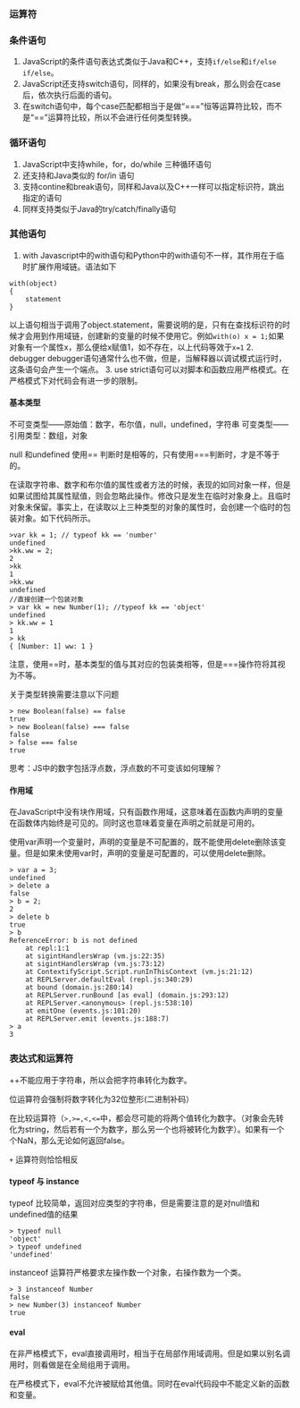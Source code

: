 ### 运算符

#### 

### 条件语句

1. JavaScript的条件语句表达式类似于Java和C++，支持`if/else`和`if/else if/else`。
2. JavaScript还支持switch语句，同样的，如果没有break，那么则会在case后，依次执行后面的语句。
3. 在switch语句中，每个case匹配都相当于是做“===”恒等运算符比较，而不是“==”运算符比较，所以不会进行任何类型转换。

### 循环语句

1. JavaScript中支持while，for，do/while 三种循环语句
2. 还支持和Java类似的 for/in 语句
3. 支持contine和break语句，同样和Java以及C++一样可以指定标识符，跳出指定的语句
4. 同样支持类似于Java的try/catch/finally语句

### 其他语句

1. with
Javascript中的with语句和Python中的with语句不一样，其作用在于临时扩展作用域链。语法如下
```
with(object)
{
    statement
}
```
以上语句相当于调用了object.statement，需要说明的是，只有在查找标识符的时候才会用到作用域链，创建新的变量的时候不使用它。例如`with(o) x = 1;`如果对象有一个属性x，那么便给x赋值1，如不存在，以上代码等效于`x=1`
2. debugger
debugger语句通常什么也不做，但是，当解释器以调试模式运行时，这条语句会产生一个端点。
3. use strict语句可以对脚本和函数应用严格模式。在严格模式下对代码会有进一步的限制。

#### 基本类型

不可变类型——原始值：数字，布尔值，null，undefined，字符串
可变类型——引用类型：数组，对象

null 和undefined 使用== 判断时是相等的，只有使用===判断时，才是不等于的。

在读取字符串、数字和布尔值的属性或者方法的时候，表现的如同对象一样，但是如果试图给其属性赋值，则会忽略此操作。修改只是发生在临时对象身上。且临时对象未保留。事实上，在读取以上三种类型的对象的属性时，会创建一个临时的包装对象。如下代码所示。

```
>var kk = 1; // typeof kk == 'number'
undefined
>kk.ww = 2;
2
>kk
1
>kk.ww
undefined
//直接创建一个包装对象
> var kk = new Number(1); //typeof kk == 'object'
undefined
> kk.ww = 1
1
> kk
{ [Number: 1] ww: 1 }
```

注意，使用==时，基本类型的值与其对应的包装类相等，但是===操作符将其视为不等。

关于类型转换需要注意以下问题

```
> new Boolean(false) == false
true
> new Boolean(false) === false
false
> false === false
true
```

思考：JS中的数字包括浮点数，浮点数的不可变该如何理解？

#### 作用域

在JavaScript中没有块作用域，只有函数作用域，这意味着在函数内声明的变量在函数体内始终是可见的。同时这也意味着变量在声明之前就是可用的。

使用var声明一个变量时，声明的变量是不可配置的，既不能使用delete删除该变量。但是如果未使用var时，声明的变量是可配置的，可以使用delete删除。

```
> var a = 3;
undefined
> delete a
false
> b = 2;
2
> delete b
true
> b
ReferenceError: b is not defined
    at repl:1:1
    at sigintHandlersWrap (vm.js:22:35)
    at sigintHandlersWrap (vm.js:73:12)
    at ContextifyScript.Script.runInThisContext (vm.js:21:12)
    at REPLServer.defaultEval (repl.js:340:29)
    at bound (domain.js:280:14)
    at REPLServer.runBound [as eval] (domain.js:293:12)
    at REPLServer.<anonymous> (repl.js:538:10)
    at emitOne (events.js:101:20)
    at REPLServer.emit (events.js:188:7)
> a
3
```

### 表达式和运算符

++不能应用于字符串，所以会把字符串转化为数字。

位运算符会强制将数字转化为32位整形(二进制补码）

在比较运算符（`>,>=,<,<=`中，都会尽可能的将两个值转化为数字。（对象会先转化为string，然后若有一个为数字，那么另一个也将被转化为数字）。如果有一个个NaN，那么无论如何返回false。

`+` 运算符则恰恰相反

#### typeof 与 instance

typeof 比较简单，返回对应类型的字符串，但是需要注意的是对null值和undefined值的结果

```
> typeof null
'object'
> typeof undefined
'undefined'
```

instanceof 运算符严格要求左操作数一个对象，右操作数为一个类。

```
> 3 instanceof Number
false
> new Number(3) instanceof Number
true
```



#### eval

在非严格模式下，eval直接调用时，相当于在局部作用域调用。但是如果以别名调用时，则看做是在全局组用于调用。

在严格模式下，eval不允许被赋给其他值。同时在eval代码段中不能定义新的函数和变量。